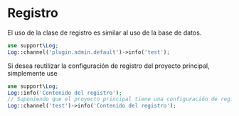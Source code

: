 # Registro
El uso de la clase de registro es similar al uso de la base de datos.
```php
use support\Log;
Log::channel('plugin.admin.default')->info('test');
```

Si desea reutilizar la configuración de registro del proyecto principal, simplemente use
```php
use support\Log;
Log::info('Contenido del registro');
// Suponiendo que el proyecto principal tiene una configuración de registro llamada 'test'
Log::channel('test')->info('Contenido del registro');
```
